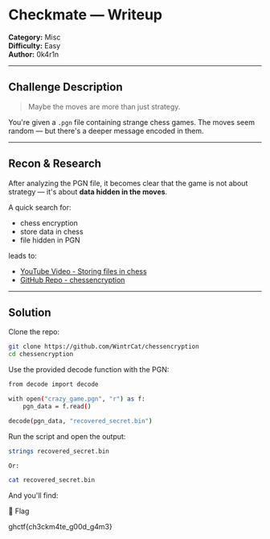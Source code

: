 # Checkmate — Writeup

**Category:** Misc  
**Difficulty:** Easy  
**Author:** 0k4r1n

---

## Challenge Description

> Maybe the moves are more than just strategy.

You're given a `.pgn` file containing strange chess games. The moves seem random — but there's a deeper message encoded in them.

---

## Recon & Research

After analyzing the PGN file, it becomes clear that the game is not about strategy — it's about **data hidden in the moves**.

A quick search for:
- chess encryption
- store data in chess
- file hidden in PGN

leads to:

-  [YouTube Video - Storing files in chess](https://www.youtube.com/watch?v=TUtafoC4-7k)
-  [GitHub Repo - chessencryption](https://github.com/WintrCat/chessencryption)

---

## Solution

Clone the repo:

```bash
git clone https://github.com/WintrCat/chessencryption
cd chessencryption
```
Use the provided decode function with the PGN:
```bash
from decode import decode

with open("crazy_game.pgn", "r") as f:
    pgn_data = f.read()

decode(pgn_data, "recovered_secret.bin")
```
Run the script and open the output:
```bash
strings recovered_secret.bin

Or:

cat recovered_secret.bin
```
And you'll find:

🏁 Flag

ghctf{ch3ckm4te_g00d_g4m3}